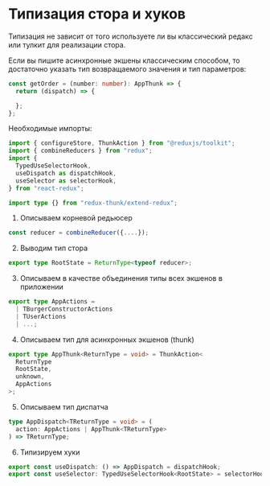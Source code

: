 # Типизация стора и хуков

Типизация не зависит от того используете ли вы классический редакс или тулкит для реализации стора.

Если вы пишите асинхронные экшены классическим способом, то достаточно указать тип возвращаемого значения и тип параметров:

```TypeScript
const getOrder = (number: number): AppThunk => {
  return (dispatch) => {

  };
};
```

Необходимые импорты:

```TypeScript
import { configureStore, ThunkAction } from "@reduxjs/toolkit";
import { combineReducers } from "redux";
import {
  TypedUseSelectorHook,
  useDispatch as dispatchHook,
  useSelector as selectorHook,
} from "react-redux";

import type {} from "redux-thunk/extend-redux";
```

1. Описываем корневой редьюсер

```TypeScript
const reducer = combineReducer({....});
```

2. Выводим тип стора

```TypeScript
export type RootState = ReturnType<typeof reducer>;
```

3. Описываем в качестве объединения типы всех экшенов в приложении

```TypeScript
export type AppActions =
  | TBurgerConstructorActions
  | TUserActions
  | ...;
```

4. Описываем тип для асинхронных экшенов (thunk)

```TypeScript
export type AppThunk<ReturnType = void> = ThunkAction<
  ReturnType
  RootState,
  unknown,
  AppActions
>;
```

5. Описываем тип диспатча

```TypeScript
type AppDispatch<TReturnType = void> = (
  action: AppActions | AppThunk<TReturnType>
) => TReturnType;
```

6. Типизируем хуки

```TypeScript
export const useDispatch: () => AppDispatch = dispatchHook;
export const useSelector: TypedUseSelectorHook<RootState> = selectorHook;
```

